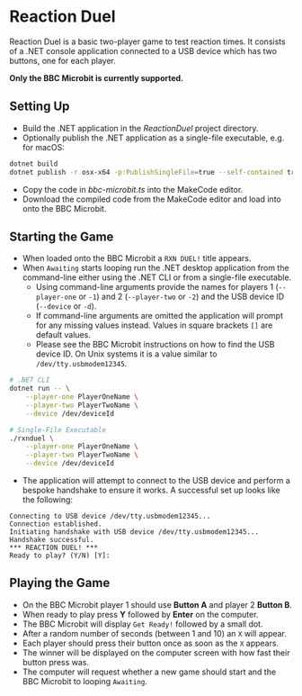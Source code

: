 # Reaction Duel

Reaction Duel is a basic two-player game to test reaction times.  It consists of a .NET console application connected to a USB device which has two buttons, one for each player.

**Only the BBC Microbit is currently supported.**

## Setting Up

* Build the .NET application in the _ReactionDuel_ project directory.
* Optionally publish the .NET application as a single-file executable, e.g. for macOS:

```sh
dotnet build
dotnet publish -r osx-x64 -p:PublishSingleFile=true --self-contained true
```

* Copy the code in _bbc-microbit.ts_ into the MakeCode editor.
* Download the compiled code from the MakeCode editor and load into onto the BBC Microbit.

## Starting the Game

* When loaded onto the BBC Microbit a `RXN DUEL!` title appears.
* When `Awaiting` starts looping run the .NET desktop application from the command-line either using the .NET CLI or from a single-file executable.
    * Using command-line arguments provide the names for players 1 (`--player-one` or `-1`) and 2 (`--player-two` or `-2`) and the USB device ID (`--device` or `-d`).
    * If command-line arguments are omitted the application will prompt for any missing values instead.  Values in square brackets `[]` are default values.
    * Please see the BBC Microbit instructions on how to find the USB device ID.  On Unix systems it is a value similar to `/dev/tty.usbmodem12345`.

```sh
# .NET CLI
dotnet run -- \
    --player-one PlayerOneName \
    --player-two PlayerTwoName \
    --device /dev/deviceId

# Single-File Executable
./rxnduel \
    --player-one PlayerOneName \
    --player-two PlayerTwoName \
    --device /dev/deviceId
```

* The application will attempt to connect to the USB device and perform a bespoke handshake to ensure it works.  A successful set up looks like the following:

```
Connecting to USB device /dev/tty.usbmodem12345...
Connection established.
Initiating handshake with USB device /dev/tty.usbmodem12345...
Handshake successful.
*** REACTION DUEL! ***
Ready to play? (Y/N) [Y]:
```

## Playing the Game

* On the BBC Microbit player 1 should use **Button A** and player 2 **Button B**.
* When ready to play press **Y** followed by **Enter** on the computer.
* The BBC Microbit will display `Get Ready!` followed by a small dot.
* After a random number of seconds (between 1 and 10) an `X` will appear.
* Each player should press their button once as soon as the `X` appears.
* The winner will be displayed on the computer screen with how fast their button press was.
* The computer will request whether a new game should start and the BBC Microbit to looping `Awaiting`.
